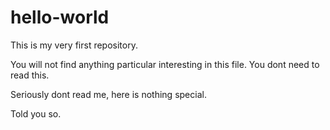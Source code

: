 # hello-world
This is my very first repository.

You will not find anything particular interesting in this file. You dont need to read this. 



































Seriously dont read me, here is nothing special.







































Told you so.
